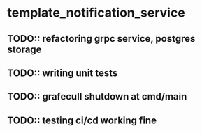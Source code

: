 # template_notification_service

## TODO:: refactoring grpc service, postgres storage
## TODO:: writing unit tests
## TODO:: grafecull shutdown at cmd/main
## TODO:: testing ci/cd working fine